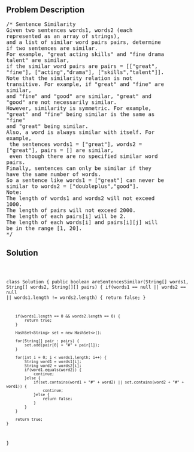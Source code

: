 <!--
<style>
  body { font-family: Arial, sans-serif; }
  .container { max-width: 100%; margin: 0 auto; padding: 10px; }
  .comment-block { max-width: 30%; background-color: #f9f9f9; padding: 10px; border-left: 5px solid #ccc; overflow-wrap: break-word; white-space: pre-wrap; }
  .code-block { background-color: #f4f4f4; padding: 10px; border: 1px solid #ddd; overflow-wrap: break-word; white-space: pre-wrap; }
</style>
-->

<div class='container'>
<h2>Problem Description</h2>
<div class='comment-block'>
<pre>
/* Sentence Similarity
Given two sentences words1, words2 (each
represented as an array of strings),
and a list of similar word pairs pairs, determine
if two sentences are similar.
For example, "great acting skills" and "fine drama
talent" are similar,
if the similar word pairs are pairs = [["great",
"fine"], ["acting","drama"], ["skills","talent"]].
Note that the similarity relation is not
transitive. For example, if "great" and "fine" are
similar,
and "fine" and "good" are similar, "great" and
"good" are not necessarily similar.
However, similarity is symmetric. For example,
"great" and "fine" being similar is the same as
"fine"
and "great" being similar.
Also, a word is always similar with itself. For
example,
 the sentences words1 = ["great"], words2 =
["great"], pairs = [] are similar,
 even though there are no specified similar word
pairs.
Finally, sentences can only be similar if they
have the same number of words.
So a sentence like words1 = ["great"] can never be
similar to words2 = ["doubleplus","good"].
Note:
The length of words1 and words2 will not exceed
1000.
The length of pairs will not exceed 2000.
The length of each pairs[i] will be 2.
The length of each words[i] and pairs[i][j] will
be in the range [1, 20].
*/
</pre>
</div>

<h2>Solution</h2>
<div class='code-block'>
<pre><code class='language-java'>

class Solution {
    public boolean areSentencesSimilar(String[] words1, String[] words2, String[][] pairs) {
        if(words1 == null || words2 == null || words1.length != words2.length) {
            return false;
        }
        
        if(words1.length == 0 && words2.length == 0) {
            return true;
        }
        
        HashSet<String> set = new HashSet<>();
        
        for(String[] pair : pairs) {
            set.add(pair[0] + "#" + pair[1]);
        }
        
        for(int i = 0; i < words1.length; i++) {
            String word1 = words1[i];
            String word2 = words2[i];
            if(word1.equals(word2)) {
                continue;
            }else {
                if(set.contains(word1 + "#" + word2) || set.contains(word2 + "#" + word1)) {
                    continue;
                }else {
                    return false;
                }
            }
        }
        
        return true;  
    }
}</code></pre>
</div>
</div>
